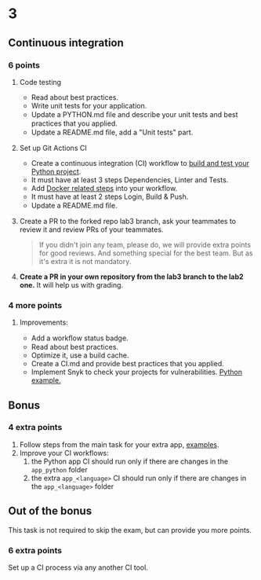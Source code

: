 # 3

## Continuous integration

### 6 points

1. Code testing

   * Read about best practices.
   * Write unit tests for your application.
   * Update a PYTHON.md ﬁle and describe your unit
   tests and best practices that you applied.
   * Update a README.md ﬁle, add a "Unit tests" part.

2. Set up Git Actions CI

   * Create a continuous integration (CI) workflow to
   [build and test your Python project](
      https://docs.github.com/en/actions/automating-builds-and-tests/building-and-testing-python
   ).
   * It must have at least 3 steps Dependencies, Linter and Tests.
   * Add [Docker related steps](https://docs.docker.com/ci-cd/github-actions/)
   into your workflow.
   * It must have at least 2 steps Login, Build & Push.
   * Update a README.md ﬁle.

3. Create a PR to the forked repo lab3 branch,
ask your teammates to review it and review PRs of your teammates.
   > If you didn't join any team, please do, we will provide extra
   points for good reviews. And something special for the best
   team. But as it's extra it is not mandatory.
4. **Create a PR in your own repository from the lab3 branch to the lab2 one.**
It will help us with grading.

### 4 more points

1. Improvements:

   * Add a workﬂow status badge.
   * Read about best practices.
   * Optimize it, use a build cache.
   * Create a CI.md and provide best practices that you applied.
   * Implement Snyk to check your projects for vulnerabilities.
   [Python example.](https://github.com/snyk/actions/tree/master/python-3.8)

## Bonus

### 4 extra points

1. Follow steps from the main task for your extra app,
[examples](https://github.com/actions/starter-workflows/tree/main/ci).
2. Improve your CI workflows:
   1. the Python app CI should run only if there are changes in the `app_python` folder
   2. the extra `app_<language>` CI should run only if there are
   changes in the `app_<language>` folder

## Out of the bonus

This task is not required to skip the exam, but can provide you more points.

### 6 extra points

Set up a CI process via any another CI tool.
